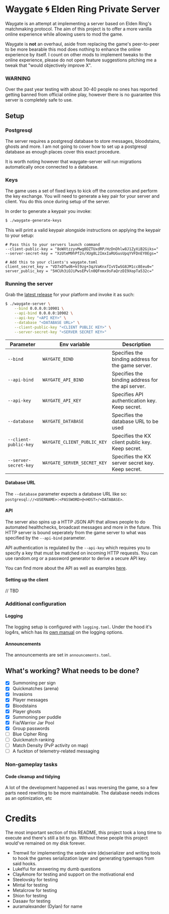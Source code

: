 # Waygate :cyclone: Elden Ring Private Server
Waygate is an attempt at implementing a server based on Elden Ring's matchmaking
protocol. The aim of this project is to offer a more vanilla online experience
while allowing users to mod the game.

Waygate is **not** an overhaul, aside from replacing the game's peer-to-peer
to be more bearable this mod does nothing to enhance the online experience by
itself.
I count on other mods to implement tweaks to the online experience, please do
not open feature suggestions pitching me a tweak that "would objectively
improve X".

### WARNING
Over the past year testing with about 30-40 people no ones has reported getting
banned from official online play, however there is no guarantee this server
is completely safe to use.

## Setup
### Postgresql
The server requires a postgresql database to store messages, bloodstains, ghosts
and more. I am not going to cover how to set up a postgresql database as enough
places cover this exact procedure.

It is worth noting however that waygate-server will run migrations automatically
once connected to a database.

### Keys
The game uses a set of fixed keys to kick off the connection and perform the key
exchange. You will need to generate a key pair for your server and client. You
do this once during setup of the server.

In order to generate a keypair you invoke:
```bash
$ ./waygate-generate-keys
```

This will print a valid keypair alongside instructions on applying the keypair
to your setup:
```
# Pass this to your servers launch command
--client-public-key = "8oWXtzzyvMwg0DZTUxdRP/HzDnDhlw8J1ZyXiB2Giks="
--server-secret-key = "XzUteM9hPf2n/XUg8L2ImxIaRUGusUpqYVFDnEY0Egs="

# Add this to your clients's waygate.toml
client_secret_key = "VD7xDTwd6+kt9zg+3qzVaKnxfIvVIwSG8JM1cc8Eeu0="
server_public_key = "5HCUh3iOJiPwsEPvln0QFnmx9sFaQrzDI9XopTa532c="
```

### Running the server
Grab the [latest release](https://github.com/vswarte/waygate-server/releases)
for your platform and invoke it as such:

```bash
$ ./waygate-server \
    --bind 0.0.0.0:10901 \
    --api-bind 0.0.0.0:10902 \
    --api-key "<API KEY>" \
    --database "<DATABASE URL>" \
    --client-public-key "<CLIENT PUBLIC KEY>" \
    --server-secret-key "<SERVER SECRET KEY>"
```

| Parameter             | Env variable                | Description                                        |
|-----------------------|-----------------------------|----------------------------------------------------|
| `--bind`              | `WAYGATE_BIND`              | Specifies the binding address for the game server. |
| `--api-bind`          | `WAYGATE_API_BIND`          | Specifies the binding address for the api server.  |
| `--api-key`           | `WAYGATE_API_KEY`           | Specifies API authentication key. Keep secret.     |
| `--database`          | `WAYGATE_DATABASE`          | Specifies the database URL to be used              |
| `--client-public-key` | `WAYGATE_CLIENT_PUBLIC_KEY` | Specifies the KX client public key. Keep secret.   |
| `--server-secret-key` | `WAYGATE_SERVER_SECRET_KEY` | Specifies the KX server secret key. Keep secret.   |

#### Database URL
The `--database` parameter expects a database URL like so: `postgresql://<USERNAME>:<PASSWORD>@<HOST>/<DATABASE>`.

#### API
The server also spins up a HTTP JSON API that allows people to do automated healthchecks,
broadcast messages and more in the future. This HTTP server is bound seperately
from the game server to what was specified by the `--api-bind` parameter.

API authentication is regulated by the `--api-key` which requires you to specify
a key that must be matched on incoming HTTP requests. You can use random.org or
a password generator to derive a secure API key.

You can find more about the API as well as examples [here](crates/api/README.md).

#### Setting up the client
// TBD

### Additional configuration
#### Logging
The logging setup is configured with `logging.toml`. Under the hood it's log4rs,
which has its [own manual](https://docs.rs/log4rs/latest/log4rs/config/index.html) on the logging options.

#### Announcements
The announcements are set in `announcements.toml`.

## What's working? What needs to be done?
 - [x] Summoning per sign
 - [x] Quickmatches (arena)
 - [x] Invasions
 - [x] Player messages
 - [x] Bloodstains
 - [x] Player ghosts
 - [x] Summoning per puddle
 - [x] Fia/Warrior Jar Pool
 - [x] Group passwords
 - [ ] Blue Cipher Ring
 - [ ] Quickmatch ranking
 - [ ] Match Density (PvP activity on map)
 - [ ] A fuckton of telemetry-related messaging

### Non-gameplay tasks
#### Code cleanup and tidying
A lot of the development happened as I was reversing the game, so a few parts
need rewriting to be more maintainable. The database needs indices as an
optimization, etc

# Credits
The most important section of this README, this project took a long time to
execute and there's still a bit to go. Without these people this project
would've remained on my disk forever.

 - Tremwil for implementing the serde wire (de)serializer and writing tools to hook the games serialization layer and generating typemaps from said hooks.
 - LukeYui for answering my dumb questions
 - ClayAmore for testing and support on the motivational end
 - Steelovsky for testing
 - Mintal for testing
 - Metalcrow for testing
 - Shion for testing
 - Dasaav for testing
 - auramalexander (Dylan) for name
